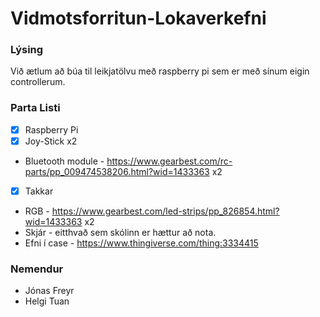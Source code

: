 # Vidmotsforritun-Lokaverkefni

### Lýsing
Við ætlum að búa til leikjatölvu með raspberry pi sem er með sínum eigin controllerum.
### Parta Listi
- [x] Raspberry Pi
- [x] Joy-Stick x2
- Bluetooth module - https://www.gearbest.com/rc-parts/pp_009474538206.html?wid=1433363 x2
- [x] Takkar
- RGB - https://www.gearbest.com/led-strips/pp_826854.html?wid=1433363 x2
- Skjár - eitthvað sem skólinn er hættur að nota.
- Efni í case - https://www.thingiverse.com/thing:3334415
### Nemendur
- Jónas Freyr
- Helgi Tuan
